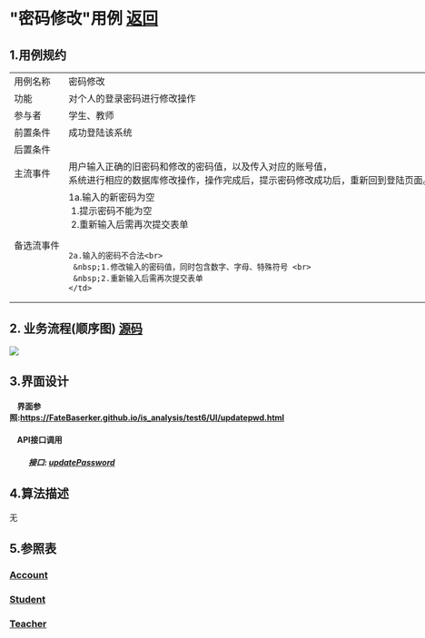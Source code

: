 # "密码修改"用例 <a href="https://github.com/FateBerserker/is_analysis/tree/master/test6">返回</a>
## 1.用例规约
<table cellspacing="0" style="width:900px;">
<tr>
	<td>用例名称</td>
	<td>密码修改</td>	
</tr>
<tr>
	<td>功能</td>
	<td>对个人的登录密码进行修改操作</td>	
</tr>
<tr>
	<td>参与者</td>
	<td>学生、教师</td>	
</tr>
<tr>
	<td>前置条件</td>
	<td>成功登陆该系统</td>	
</tr>
<tr>
	<td>后置条件</td>
	<td></td>	
</tr>
<tr>
	<td>主流事件</td>
	<td>
	用户输入正确的旧密码和修改的密码值，以及传入对应的账号值，<br>
	系统进行相应的数据库修改操作，操作完成后，提示密码修改成功后，重新回到登陆页面。
	</td>	
</tr>
<tr>
	<td>备选流事件</td>
	<td>
	1a.输入的新密码为空 <br> 
	 &nbsp;1.提示密码不能为空 <br>    
	 &nbsp;2.重新输入后需再次提交表单<br><br>

	2a.输入的密码不合法<br>
	 &nbsp;1.修改输入的密码值，同时包含数字、字母、特殊符号 <br>    
	 &nbsp;2.重新输入后需再次提交表单
	</td>	
</tr>
	
</table>		


## 2. 业务流程(顺序图)  <a href="../src/updatePassword.puml">源码</a>

<img src="../images/updatePassowrd.png"/>


## 3.界面设计
#### &nbsp;&nbsp;&nbsp;&nbsp;界面参照:<a href="https://FateBaserker.github.io/is_analysis/test6/UI/updatepwd.html">https://FateBaserker.github.io/is_analysis/test6/UI/updatepwd.html</a>
#### &nbsp;&nbsp;&nbsp;&nbsp;API接口调用
##### &nbsp;&nbsp;&nbsp;&nbsp;&nbsp;&nbsp;&nbsp;&nbsp;&nbsp;&nbsp;接口: <a href="../接口/updatePassword.md">updatePassword</a>

## 4.算法描述
无

## 5.参照表
### <a href="../数据库表设计.md#account">Account</a>
### <a  href="../数据库表设计.md#student">Student</a>
### <a  href="../数据库表设计.md#teacher">Teacher</a>


